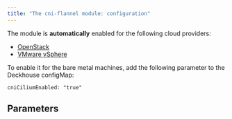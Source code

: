 ```yaml
---
title: "The cni-flannel module: configuration"
---
```


The module is **automatically** enabled for the following cloud providers:
- [OpenStack](../../modules/030-cloud-provider-openstack/)
- [VMware vSphere](../../modules/030-cloud-provider-vsphere/)

To enable it for the bare metal machines, add the following parameter to the Deckhouse configMap:
```
cniCiliumEnabled: "true"
```

## Parameters

<!-- SCHEMA -->

